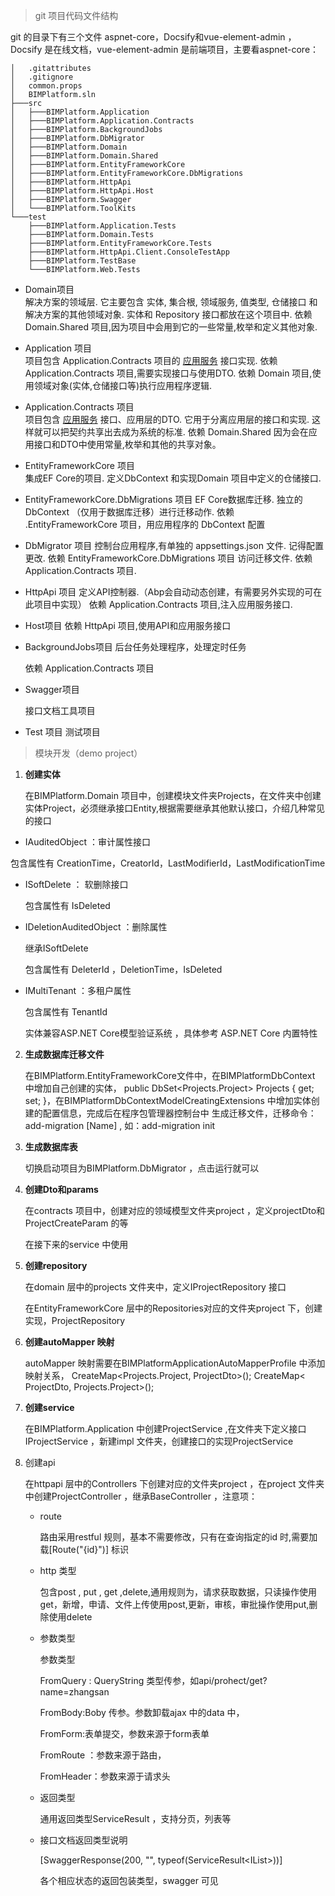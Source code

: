 > git 项目代码文件结构

git  的目录下有三个文件 aspnet-core，Docsify和vue-element-admin ，Docsify 是在线文档，vue-element-admin 是前端项目，主要看aspnet-core：

```
│   .gitattributes
│   .gitignore
│   common.props
│   BIMPlatform.sln
├───src
│   ├───BIMPlatform.Application
│   ├───BIMPlatform.Application.Contracts
│   ├───BIMPlatform.BackgroundJobs
│   ├───BIMPlatform.DbMigrator
│   ├───BIMPlatform.Domain
│   ├───BIMPlatform.Domain.Shared
│   ├───BIMPlatform.EntityFrameworkCore
│   ├───BIMPlatform.EntityFrameworkCore.DbMigrations
│   ├───BIMPlatform.HttpApi
│   ├───BIMPlatform.HttpApi.Host
│   ├───BIMPlatform.Swagger
│   └───BIMPlatform.ToolKits
└───test
    ├───BIMPlatform.Application.Tests
    ├───BIMPlatform.Domain.Tests
    ├───BIMPlatform.EntityFrameworkCore.Tests
    ├───BIMPlatform.HttpApi.Client.ConsoleTestApp
    ├───BIMPlatform.TestBase
    └───BIMPlatform.Web.Tests
```

- Domain项目<br/>
  解决方案的领域层. 它主要包含 实体, 集合根, 领域服务, 值类型, 仓储接口 和解决方案的其他领域对象.
  实体和 Repository 接口都放在这个项目中.
  依赖 Domain.Shared 项目,因为项目中会用到它的一些常量,枚举和定义其他对象.

- Application 项目<br/>
  项目包含 Application.Contracts 项目的 [应用服务](https://docs.abp.io/en/abp/latest/Application-Services) 接口实现.
  依赖 Application.Contracts 项目,需要实现接口与使用DTO.
  依赖 Domain 项目,使用领域对象(实体,仓储接口等)执行应用程序逻辑.

- Application.Contracts 项目<br/>
  项目包含 [应用服务](https://docs.abp.io/en/abp/latest/Application-Services) 接口、应用层的DTO. 它用于分离应用层的接口和实现. 这样就可以把契约共享出去成为系统的标准.
  依赖 Domain.Shared 因为会在应用接口和DTO中使用常量,枚举和其他的共享对象。

- EntityFrameworkCore 项目<br/>
  集成EF Core的项目. 定义DbContext 和实现Domain 项目中定义的仓储接口.

- EntityFrameworkCore.DbMigrations 项目
  EF Core数据库迁移. 独立的 DbContext （仅用于数据库迁移）进行迁移动作.
  依赖 .EntityFrameworkCore 项目，用应用程序的 DbContext 配置

- DbMigrator 项目
  控制台应用程序,有单独的 appsettings.json 文件. 记得配置更改.
  依赖 EntityFrameworkCore.DbMigrations 项目 访问迁移文件.
  依赖 Application.Contracts 项目.

- HttpApi 项目
  定义API控制器.（Abp会自动动态创建，有需要另外实现的可在此项目中实现）
  依赖 Application.Contracts 项目,注入应用服务接口.

- Host项目
  依赖 HttpApi 项目,使用API和应用服务接口

- BackgroundJobs项目
  后台任务处理程序，处理定时任务

  依赖 Application.Contracts 项目

- Swagger项目

  接口文档工具项目

- Test 项目
  测试项目

> 模块开发（demo project）

1.  **创建实体**

    在BIMPlatform.Domain 项目中，创建模块文件夹Projects，在文件夹中创建 实体Project，必须继承接口Entity<Key>,根据需要继承其他默认接口，介绍几种常见的接口

-    IAuditedObject  ：审计属性接口

  包含属性有 CreationTime，CreatorId，LastModifierId，LastModificationTime

- ISoftDelete ： 软删除接口

  包含属性有 IsDeleted

- IDeletionAuditedObject ：删除属性

  继承ISoftDelete 

  包含属性有 DeleterId ，DeletionTime，IsDeleted

- IMultiTenant ：多租户属性

  包含属性有 TenantId

  实体兼容ASP.NET Core模型验证系统 ，具体参考 ASP.NET Core 内置特性

2. **生成数据库迁移文件**

   在BIMPlatform.EntityFrameworkCore文件中，在BIMPlatformDbContext 中增加自己创建的实体， public DbSet<Projects.Project> Projects { get; set; }，在BIMPlatformDbContextModelCreatingExtensions 中增加实体创建的配置信息，完成后在程序包管理器控制台中 生成迁移文件，迁移命令：add-migration [Name] , 如：add-migration init 

3. **生成数据库表**

   切换启动项目为BIMPlatform.DbMigrator ，点击运行就可以
   
4. **创建Dto和params**

   在contracts 项目中，创建对应的领域模型文件夹project ，定义projectDto和ProjectCreateParam 的等

   在接下来的service 中使用

5. **创建repository** 

   在domain 层中的projects 文件夹中，定义IProjectRepository 接口

   在EntityFrameworkCore 层中的Repositories对应的文件夹project 下，创建实现，ProjectRepository

6. **创建autoMapper 映射**

   autoMapper 映射需要在BIMPlatformApplicationAutoMapperProfile 中添加映射关系，  CreateMap<Projects.Project, ProjectDto>(); CreateMap< ProjectDto, Projects.Project>();

7. **创建service**

   在BIMPlatform.Application 中创建ProjectService ,在文件夹下定义接口IProjectService ，新建impl 文件夹，创建接口的实现ProjectService 

8. 创建api

   在httpapi 层中的Controllers 下创建对应的文件夹project ，在project 文件夹中创建ProjectController ，继承BaseController ，注意项：

   - route

     路由采用restful 规则，基本不需要修改，只有在查询指定的id  时,需要加载[Route("{id}")] 标识

   - http 类型

     包含post , put , get ,delete,通用规则为，请求获取数据，只读操作使用get，新增，申请、文件上传使用post,更新，审核，审批操作使用put,删除使用delete

   - 参数类型

     参数类型<br/>

     FromQuery : QueryString 类型传参，如api/prohect/get?name=zhangsan

     FromBody:Boby 传参。参数卸载ajax 中的data 中，

     FromForm:表单提交，参数来源于form表单

     FromRoute ：参数来源于路由，

     FromHeader：参数来源于请求头

   - 返回类型

     通用返回类型ServiceResult ，支持分页，列表等

   - 接口文档返回类型说明

      [SwaggerResponse(200, "", typeof(ServiceResult<IList<ProjectDto>>))]

     各个相应状态的返回包装类型，swagger 可见

